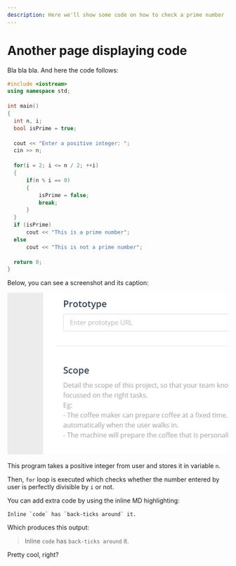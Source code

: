 ```yaml
---
description: Here we'll show some code on how to check a prime number
---
```


# Another page displaying code

Bla bla bla. And here the code follows:

```cpp
#include <iostream>
using namespace std;

int main()
{
  int n, i;
  bool isPrime = true;

  cout << "Enter a positive integer: ";
  cin >> n;

  for(i = 2; i <= n / 2; ++i)
  {
      if(n % i == 0)
      {
          isPrime = false;
          break;
      }
  }
  if (isPrime)
      cout << "This is a prime number";
  else
      cout << "This is not a prime number";

  return 0;
}
```

Below, you can see a screenshot and its caption:

![The magical caption of the test is added automatically](../.gitbook/assets/image.png)

This program takes a positive integer from user and stores it in variable `n`.

Then, `for` loop is executed which checks whether the number entered by user is perfectly divisible by `i` or not.  


You can add extra code by using the inline MD highlighting:

```text
Inline `code` has `back-ticks around` it.
```

Which produces this output:

> Inline `code` has `back-ticks around` it.

Pretty cool, right?

